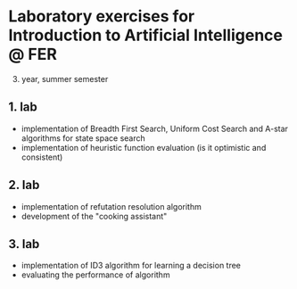 # Laboratory exercises for Introduction to Artificial Intelligence @ FER
3. year, summer semester

## 1. lab
* implementation of Breadth First Search, Uniform Cost Search and A-star algorithms for state space search
* implementation of heuristic function evaluation (is it optimistic and consistent)

## 2. lab
* implementation of refutation resolution algorithm
* development of the "cooking assistant"

## 3. lab
* implementation of ID3 algorithm for learning a decision tree
* evaluating the performance of algorithm
